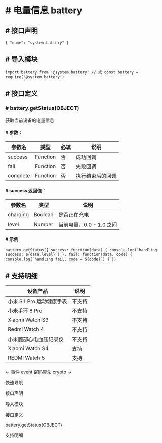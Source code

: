 <!-- 源地址: https://iot.mi.com/vela/quickapp/zh/features/system/battery.html -->

# # 电量信息 battery

## # 接口声明

``` { "name": "system.battery" } ```

## # 导入模块

``` import battery from '@system.battery' // 或 const battery = require('@system.battery') ```

## # 接口定义

### # battery.getStatus(OBJECT)

获取当前设备的电量信息

#### # 参数：

参数名 | 类型 | 必填 | 说明  
---|---|---|---  
success | Function | 否 | 成功回调  
fail | Function | 否 | 失败回调  
complete | Function | 否 | 执行结束后的回调  
  
#### # success 返回值：

参数名 | 类型 | 说明  
---|---|---  
charging | Boolean | 是否正在充电  
level | Number | 当前电量，0.0 - 1.0 之间  
  
#### # 示例

``` battery.getStatus({ success: function(data) { console.log(`handling success: ${data.level}`) }, fail: function(data, code) { console.log(`handling fail, code = ${code}`) } }) ```

## # 支持明细

设备产品 | 说明  
---|---  
小米 S1 Pro 运动健康手表 | 不支持  
小米手环 8 Pro | 不支持  
Xiaomi Watch S3 | 不支持  
Redmi Watch 4 | 不支持  
小米腕部心电血压记录仪 | 不支持  
Xiaomi Watch S4 | 支持  
REDMI Watch 5 | 支持  
  
← [ 事件 event ](</vela/quickapp/zh/features/system/event.html>) [ 密码算法 crypto ](</vela/quickapp/zh/features/security/crypto.html>) → 

快速导航

接口声明

导入模块

接口定义

battery.getStatus(OBJECT)

支持明细
